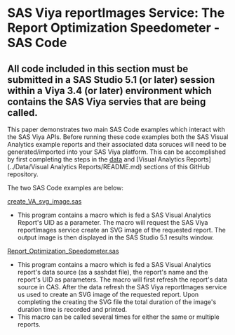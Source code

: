 # SAS  Viya  reportImages Service: The Report Optimization Speedometer - SAS Code     

## All code included in this section must be submitted in a SAS Studio 5.1 (or later) session within a Viya 3.4 (or later) environment which contains the SAS Viya servies that are being called.

This paper demonstrates two main SAS Code examples which interact with the SAS Viya APIs.  Before running these code examples both the SAS Visual Analytics example reports and their associated data soruces will need to be generated/imported into your SAS Viya platform.  This can be accomplished by first completing the steps in the [data](../Data/README.md) and [Visual Analytics Reports](../Data/Visual Analytics Reports/README.md) sections of this GitHub repository.


The two SAS Code examples are below:

[create_VA_svg_image.sas](./create_VA_svg_image.sas)
* This program contains a macro which is fed a SAS Visual Analytics Report's UID as a parameter.  The macro will request the SAS Viya reportImages service create an SVG image of the requested report.  The output image is then displayed in the SAS Studio 5.1 results window.

[Report_Optimization_Speedometer.sas](./Report_Optimization_Speedometer.sas)
* This program contains a macro which is fed a SAS Visual Analytics report's data source (as a sashdat file), the report's name and the report's UID as parameters.  The macro will first refresh the report's data source in CAS.  After the data refresh the SAS Viya reportImages service us used to create an SVG image of the requested report.  Upon completing the creating the SVG file the total duration of the image's duration time is recorded and printed.  
* This macro can be called several times for either the same or multiple reports.



